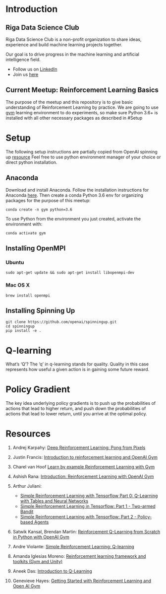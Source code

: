 # Introduction

## Riga Data Science Club
Riga Data Science Club is a non-profit organization to share ideas, experience and build machine learning projects together.

Our goal is to drive progress in the machine learning and artificial intelligence field.

- Follow us on [LinkedIn](https://www.linkedin.com/company/riga-ds-club)
- Join us [here](https://rigadsclub.com/join-us)

## Current Meetup: Reinforcement Learning Basics
The purpose of the meetup and this repository is to give basic understanding of Reinforcement Learning by practice. 
We are going to use [gym](https://gym.openai.com/) learning environment to do experiments, so make sure Python 3.6+ is installed with all other necessary packages as described in #Setup
 

# Setup
The following setup instructions are partially copied from OpenAI spinning up [resource](https://spinningup.openai.com/en/latest/user/installation.html) 
Feel free to use python environment manager of your choice or direct python installation.

## Anaconda
Download and install Anaconda. Follow the installation instructions for Anaconda [here](https://docs.continuum.io/anaconda/install/). 
Then create a conda Python 3.6 env for organizing packages for the purpose of this meetup:
```
conda create -n gym python=3.6
```
To use Python from the environment you just created, activate the environment with:
```
conda activate gym
```

## Installing OpenMPI

### Ubuntu
```
sudo apt-get update && sudo apt-get install libopenmpi-dev
```

### Mac OS X
```
brew install openmpi
```

## Installing Spinning Up
```
git clone https://github.com/openai/spinningup.git
cd spinningup
pip install -e .
```

# Q-learning
What’s ‘Q’?
The ‘q’ in q-learning stands for quality. Quality in this case represents how useful a given action is in gaining some future reward.

# Policy Gradient
The key idea underlying policy gradients is to push up the probabilities of actions that lead to higher return, and push down the probabilities of actions that lead to lower return, until you arrive at the optimal policy.
# Resources
1. Andrej Karpahy: [Deep Reinforcement Learning: Pong from Pixels](http://karpathy.github.io/2016/05/31/rl/)

2. Justin Francis: [Introduction to reinforcement learning and OpenAI Gym](https://www.oreilly.com/radar/introduction-to-reinforcement-learning-and-openai-gym/)

3. Charel van Hoof [Learn by example Reinforcement Learning with Gym](https://www.kaggle.com/charel/learn-by-example-reinforcement-learning-with-gym)

4. Ashish Rana: [Introduction: Reinforcement Learning with OpenAI Gym](https://towardsdatascience.com/reinforcement-learning-with-openai-d445c2c687d2)

5. Arthur Juliani:
    - [Simple Reinforcement Learning with Tensorflow Part 0: Q-Learning with Tables and Neural Networks](https://medium.com/emergent-future/simple-reinforcement-learning-with-tensorflow-part-0-q-learning-with-tables-and-neural-networks-d195264329d0)
    - [Simple Reinforcement Learning in Tensorflow: Part 1 - Two-armed Bandit](https://medium.com/@awjuliani/super-simple-reinforcement-learning-tutorial-part-1-fd544fab149)
    - [Simple Reinforcement Learning with Tensorflow: Part 2 - Policy-based Agents](https://medium.com/@awjuliani/super-simple-reinforcement-learning-tutorial-part-2-ded33892c724)
 
6. Satwik Kansal, Brendan Martin: [Reinforcement Q-Learning from Scratch in Python with OpenAI Gym](https://www.learndatasci.com/tutorials/reinforcement-q-learning-scratch-python-openai-gym/)

7. Andre Violante: [Simple Reinforcement Learning: Q-learning](https://towardsdatascience.com/simple-reinforcement-learning-q-learning-fcddc4b6fe56)

8. Amanda Iglesias Moreno: [Reinforcement learning framework and toolkits (Gym and Unity)](https://towardsdatascience.com/reinforcement-learning-framework-and-toolkits-gym-and-unity-1e047889c59a)

9. Aneek Das: [Introduction to Q-Learning](https://towardsdatascience.com/introduction-to-q-learning-88d1c4f2b49c)

10. Genevieve Hayes: [Getting Started with Reinforcement Learning and Open AI Gym](https://towardsdatascience.com/getting-started-with-reinforcement-learning-and-open-ai-gym-c289aca874f)